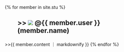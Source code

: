 
{% for member in site.stu %}
<h2>
  <figure>
  >> <img src="{{ member.image }}"> @{{ member.user }}(member.name)
    </figure>
  </h2>
   >>{{ member.content ｜ markdownify }} 
{% endfor %}
